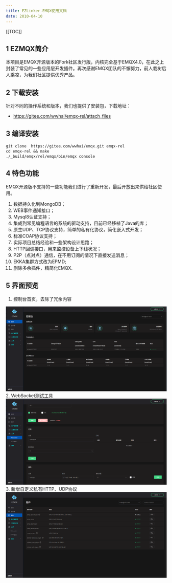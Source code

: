 ```yaml
---
title: EZLinker-EMQX使用文档
date: 2010-04-10
---
```

[[TOC]]
## 1 EZMQX简介
本项目是EMQX开源版本的Fork社区发行版，内核完全基于EMQX4.0，在此之上封装了常见的一些应用层开发插件。再次感谢EMQX团队的不懈努力，前人栽树后人乘凉，为我们社区提供优秀产品。

## 2 下载安装
针对不同的操作系统和版本，我们也提供了安装包，下载地址：
- https://gitee.com/wwhai/emqx-rel/attach_files
## 3 编译安装
```shell
git clone  https://gitee.com/wwhai/emqx.git emqx-rel
cd emqx-rel && make
./_build/emqx/rel/emqx/bin/emqx console
```
## 4 特色功能
EMQX开源版不支持的一些功能我们进行了重新开发，最后开放出来供给社区使用。
1. 数据持久化到MongoDB；
2. WEB事件通知接口；
3. Mysql8认证支持；
4. 集成到常见编程语言的系统的驱动支持，目前已经移植了Java的库；
5. 原生UDP、TCP协议支持，简单的私有化协议，简化嵌入式开发；
6. 标准COAP协议支持；
7. 实际项目总结经验和一些架构设计思路；
8. HTTP回调接口，用来监控设备上下线状况；
9. P2P（点对点）通信，在不用订阅的情况下直接发送消息；
10. EKKA集群方式改为EPMD;
11. 删除多余插件，精简化EMQX.
## 5 界面预览
1. 控制台首页，去除了冗余内容
<img src="./images/1.png" alt="NOT FOND" width="900" align="bottom" />
2. WebSocket测试工具
<img src="./images/2.png" alt="NOT FOND" width="900" align="bottom" />
3. 新增自定义私有HTTP、UDP协议
<img src="./images/3.png" alt="NOT FOND" width="900" align="bottom" />
